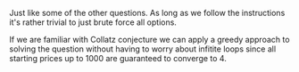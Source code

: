 Just like some of the other questions.
As long as we follow the instructions it's rather trivial to just brute force all options.

If we are familiar with Collatz conjecture we can apply a greedy approach to solving the question
without having to worry about infitite loops since all starting prices up to 1000 are guaranteed to converge to 4.